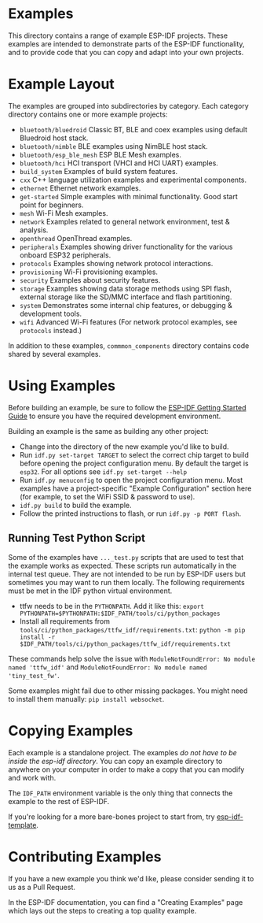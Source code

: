 # Examples

This directory contains a range of example ESP-IDF projects. These examples are intended to demonstrate parts of the ESP-IDF functionality, and to provide code that you can copy and adapt into your own projects.

# Example Layout

The examples are grouped into subdirectories by category. Each category directory contains one or more example projects:

* `bluetooth/bluedroid` Classic BT, BLE and coex examples using default Bluedroid host stack.
* `bluetooth/nimble` BLE examples using NimBLE host stack.
* `bluetooth/esp_ble_mesh` ESP BLE Mesh examples.
* `bluetooth/hci` HCI transport (VHCI and HCI UART) examples.
* `build_system` Examples of build system features.
* `cxx` C++ language utilization examples and experimental components.
* `ethernet` Ethernet network examples.
* `get-started` Simple examples with minimal functionality. Good start point for beginners.
* `mesh` Wi-Fi Mesh examples.
* `network` Examples related to general network environment, test & analysis.
* `openthread` OpenThread examples.
* `peripherals` Examples showing driver functionality for the various onboard ESP32 peripherals.
* `protocols` Examples showing network protocol interactions.
* `provisioning` Wi-Fi provisioning examples.
* `security` Examples about security features.
* `storage` Examples showing data storage methods using SPI flash, external storage like the SD/MMC interface and flash partitioning.
* `system` Demonstrates some internal chip features, or debugging & development tools.
* `wifi` Advanced Wi-Fi features (For network protocol examples, see `protocols` instead.)

In addition to these examples, `commmon_components` directory contains code shared by several examples.

# Using Examples

Before building an example, be sure to follow the [ESP-IDF Getting Started Guide](https://idf.espressif.com/) to ensure you have the required development environment.

Building an example is the same as building any other project:

* Change into the directory of the new example you'd like to build.
* Run `idf.py set-target TARGET` to select the correct chip target to build before opening the project configuration menu. By default the target is `esp32`. For all options see `idf.py set-target --help`
* Run `idf.py menuconfig` to open the project configuration menu. Most examples have a project-specific "Example Configuration" section here (for example, to set the WiFi SSID & password to use).
* `idf.py build` to build the example.
* Follow the printed instructions to flash, or run `idf.py -p PORT flash`.

## Running Test Python Script

Some of the examples have `..._test.py` scripts that are used to test that the example works as expected. These scripts run automatically in the internal test queue. They are not intended to be run by ESP-IDF users but sometimes you may want to run them locally. The following requirements must be met in the IDF python virtual environment.

* ttfw needs to be in the `PYTHONPATH`. Add it like this: `export PYTHONPATH=$PYTHONPATH:$IDF_PATH/tools/ci/python_packages`
* Install all requirements from `tools/ci/python_packages/ttfw_idf/requirements.txt`: `python -m pip install -r $IDF_PATH/tools/ci/python_packages/ttfw_idf/requirements.txt`

These commands help solve the issue with `ModuleNotFoundError: No module named 'ttfw_idf'` and `ModuleNotFoundError: No module named 'tiny_test_fw'`.

Some examples might fail due to other missing packages. You might need to install them manually: `pip install websocket`.

# Copying Examples

Each example is a standalone project. The examples *do not have to be inside the esp-idf directory*. You can copy an example directory to anywhere on your computer in order to make a copy that you can modify and work with.

The `IDF_PATH` environment variable is the only thing that connects the example to the rest of ESP-IDF.

If you're looking for a more bare-bones project to start from, try [esp-idf-template](https://github.com/espressif/esp-idf-template).

# Contributing Examples

If you have a new example you think we'd like, please consider sending it to us as a Pull Request.

In the ESP-IDF documentation, you can find a "Creating Examples" page which lays out the steps to creating a top quality example.
